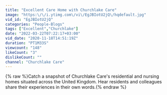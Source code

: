 ```yaml
---
title: "Excellent Care Home with Churchlake Care"
image: "https:\/\/i.ytimg.com\/vi\/EgJBIotU2jQ\/hqdefault.jpg"
vid_id: "EgJBIotU2jQ"
categories: "People-Blogs"
tags: ["Excellent","Churchlake"]
date: "2022-03-22T07:22:17+03:00"
vid_date: "2020-11-18T14:51:19Z"
duration: "PT1M33S"
viewcount: "148"
likeCount: "3"
dislikeCount: ""
channel: "Churchlake Care"
---
```

{% raw %}Catch a snapshot of Churchlake Care's residential and nursing homes situated across the United Kingdom. Hear residents and colleagues share their experiences in their own words.{% endraw %}
